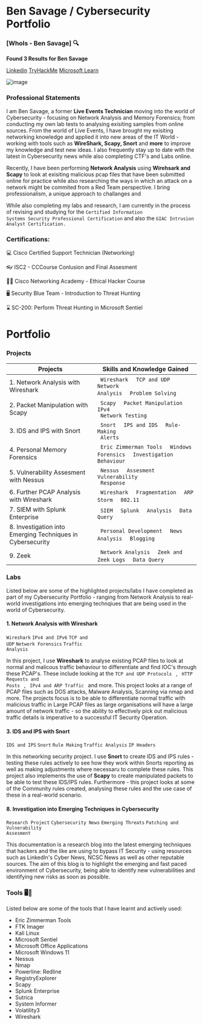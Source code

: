 # Ben Savage / Cybersecurity Portfolio

### [WhoIs - Ben Savage] 🔍

**Found 3 Results for Ben Savage**

[Linkedin](https://www.linkedin.com/in/ben-savage-b194a3252?lipi=urn%3Ali%3Apage%3Ad_flagship3_profile_view_base_contact_details%3Blqojxf8OQGmflO84%2BSOlQA%3D%3D) 
[TryHackMe](https://tryhackme.com/api/v2/badges/public-profile?userPublicId=3580125) 
[Microsoft Learn](https://learn.microsoft.com/en-us/users/bensavage-6071/transcript/d84jxixjxkl50ke)

![image](https://github.com/user-attachments/assets/2cbc6a82-3243-4fa0-8c32-620b8548f82f)

### Professional Statements

I am Ben Savage, a former **Live Events Technician** moving into the world of Cybersecurity - focusing on Network Analysis and Memory Forensics; from conducting my own lab tests to analysing exisiting samples from online sources. From the world of Live Events, I have brought my exisiting networking knowledge and applied it into new areas of the IT World - working with tools such as **WireShark, Scapy, Snort** and **more** to improve my knowledge and test new ideas. I also frequently stay up to date with the latest in Cybersecurity news while also completing CTF's and Labs online. 

Recently, I have been performing **Network Analysis** using **Wirehsark and Scapy** to look at exisiting malicious pcap files that have been submitted online for practice while also researching the ways in which an attack on a network might be commited from a Red Team perspective. I bring professionalism, a unique approach to challanges and 

While also completing my labs and research, I am currently in the process of revising and studying for the <code>Certified Information Systems Security Professional Certification</code> and also the <code>GIAC Intrusion Analyst Certification.</code>

### Certifications:
<p>  💻 Cisco Certified Support Technician (Networking) </p>
<p>  👓 ISC2 - CCCourse Conlusion and Final Assesment </p>
<p>  👨‍💻 Cisco Networking Academy - Ethical Hacker Course </p>
<p>  🖥️ Security Blue Team - Introduction to Threat Hunting </p>
<p>  ⌛ SC-200: Perform Threat Hunting in Microsoft Sentiel </p>

# Portfolio

### Projects

|   Projects                                                 | Skills and Knowledge Gained |  
|------------------------------------------------------------|-----------------------------|                   
| 1. Network Analysis with Wireshark                         |  <code> Wireshark </code> <code> TCP and UDP </code> <code> Network Analysis </code> <code> Problem Solving </code>                            
| 2. Packet Manipulation with Scapy                          |  <code> Scapy </code> <code> Packet Manipulation </code> <code> IPv4 </code> <code> Network Testing </code>
| 3. IDS and IPS with Snort                                  |  <code> Snort </code> <code> IPS and IDS </code> <code> Rule-Making </code> <code> Alerts </code>
| 4. Personal Memory Forensics                               |  <code> Eric Zimmerman Tools </code> <code> Windows Forensics </code> <code> Investigation </code> <code> Behaviour </code>
| 5. Vulnerability Assesment with Nessus                     |  <code> Nessus </code> <code> Assesment </code> <code> Vulnerability </code> <code> Response </code>
| 6. Further PCAP Analysis with Wireshark                    |  <code> Wireshark </code> <code> Fragmentation </code> <code> ARP Storm </code> <code> 802.11 </code>
| 7. SIEM with Splunk Enterprise                             |  <code> SIEM </code> <code> Splunk </code> <code> Analysis </code> <code> Data Query </code>
| 8. Investigation into Emerging Techniques in Cybersecurity |  <code> Personal Development </code> <code> News </code> <code> Analysis </code> <code> Blogging </code>  
| 9. Zeek                                                    |  <code> Network Analysis </code> <code> Zeek and Zeek Logs </code> <code> Data Query </code>

### Labs 

Listed below are some of the highlighted projects/labs I have completed as part of my Cybersecurity Portfolio - ranging from Network Analysis to real-world investigations into emerging technqiues that are being used in the world of Cybersecurity.

#### 1. Network Analysis with Wireshark

<code>Wireshark</code> <code>IPv4 and IPv6</code> <code>TCP and UDP</code> <code>Network Forensics</code> <code>Traffic Analysis</code>

In this project, I use **Wireshark** to analyse existing PCAP files to look at normal and malicous traffic behaviour to differentiate and find IOC's through these PCAP's. These include looking at the <code>TCP and UDP Protocols </code> , <code> HTTP Requests and Posts </code> , <code> IPv4 and ARP Traffic </code> and more. This project looks at a range of PCAP files such as DOS attacks, Malware Analysis, Scanning via nmap and more. The projects focus is to be able to differentiate normal traffic with malicious traffic in Large PCAP files as large organisations will have a large amount of network traffic - so the ability to effectively pick out malicious traffic details is imperative to a successful IT Security Operation.

#### 3. IDS and IPS with Snort

<code>IDS and IPS</code> <code>Snort</code> <code>Rule Making</code> <code>Traffic Analysis</code> <code>IP Headers</code> 

In this networking security project. I use **Snort** to create IDS and IPS rules - testing these rules actively to see how they work within Snorts reporting as well as making adjustments where necessaru to complete these rules. This project also implements the use of **Scapy** to create manipulated packets to be able to test these IDS/IPS rules. Furthermore - this project looks at some of the Community rules created, analysing these rules and the use case of these in a real-world scenario.

#### 8. Investigation into Emerging Techniques in Cybersecurity

<code>Research Project</code> <code>Cybersecurity News</code> <code>Emerging Threats</code> <code>Patching and Vulnerability Assesment</code>

This documentation is a research blog into the latest emerging techniques that hackers and the like are using to bypass IT Security - using resources such as LinkedIn's Cyber News, NCSC News as well as other reputable sources. The aim of this blog is to highlight the emerging and fast paced environment of Cybersecurity, being able to identify new vulnerabilities and identifying new risks as soon as possible.

### Tools 🖥️🥼

Listed below are some of the tools that I have learnt and actively used:

- Eric Zimmerman Tools
- FTK Imager
- Kali Linux
- Microsoft Sentiel
- Microsoft Office Applications
- Microsoft Windows 11
- Nessus
- Nmap
- Powerline: Redline
- RegistryExplorer
- Scapy
- Splunk Enterprise
- Sutrica
- System Informer
- Volatility3
- Wireshark



<!--
**bsav2-sudo/bsav2-sudo** is a ✨ _special_ ✨ repository because its `README.md` (this file) appears on your GitHub profile.

Here are some ideas to get you started:

- 🔭 I’m currently working on ...
- 🌱 I’m currently learning ...
- 👯 I’m looking to collaborate on ...
- 🤔 I’m looking for help with ...
- 💬 Ask me about ...
- 📫 How to reach me: ...
- 😄 Pronouns: ...
- ⚡ Fun fact: ...
-->

